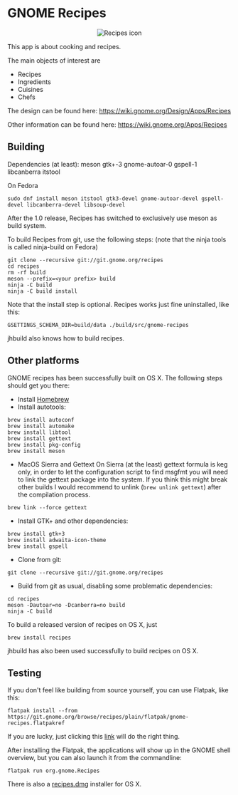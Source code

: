 GNOME Recipes
=============

<p align="center">
  <img src="https://github.com/matthiasclasen/gr/blob/master/data/icons/512x512/org.gnome.Recipes.png?raw=true" alt="Recipes icon"/>
</p>

This app is about cooking and recipes.

The main objects of interest are

- Recipes
- Ingredients
- Cuisines
- Chefs

The design can be found here: https://wiki.gnome.org/Design/Apps/Recipes

Other information can be found here: https://wiki.gnome.org/Apps/Recipes

Building
--------

Dependencies (at least): meson gtk+-3 gnome-autoar-0 gspell-1 libcanberra itstool

On Fedora
```
sudo dnf install meson itstool gtk3-devel gnome-autoar-devel gspell-devel libcanberra-devel libsoup-devel
```

After the 1.0 release, Recipes has switched to exclusively use meson as build system.

To build Recipes from git, use the following steps: (note that the ninja tools is
called ninja-build on Fedora)

```
git clone --recursive git://git.gnome.org/recipes
cd recipes
rm -rf build
meson --prefix=<your prefix> build
ninja -C build
ninja -C build install
```

Note that the install step is optional. Recipes works just fine uninstalled, like this:

```
GSETTINGS_SCHEMA_DIR=build/data ./build/src/gnome-recipes
```

jhbuild also knows how to build recipes.

Other platforms
---------------

GNOME recipes has been successfully built on OS X. The following steps should get you there:

- Install [Homebrew](http://brew.sh/)
- Install autotools:
```
brew install autoconf
brew install automake
brew install libtool
brew install gettext
brew install pkg-config
brew install meson
```
- MacOS Sierra and Gettext
On Sierra (at the least) gettext formula is keg only, in order to let the configuration script
to find msgfmt you will need to link the gettext package into the system. If you think this might
break other builds I would recommend to unlink (``brew unlink gettext``) after the compilation process.
```
brew link --force gettext
```

- Install GTK+ and other dependencies:
```
brew install gtk+3
brew install adwaita-icon-theme
brew install gspell
```
- Clone from git:
```
git clone --recursive git://git.gnome.org/recipes
```
- Build from git as usual, disabling some problematic dependencies:
```
cd recipes
meson -Dautoar=no -Dcanberra=no build
ninja -C build
```
To build a released version of recipes on OS X, just

```
brew install recipes
```

jhbuild has also been used successfully to build recipes on OS X.

Testing
-------

If you don't feel like building from source yourself, you can use Flatpak, like this:

```
flatpak install --from https://git.gnome.org/browse/recipes/plain/flatpak/gnome-recipes.flatpakref
```

If you are lucky, just clicking this [link](https://git.gnome.org/browse/recipes/plain/flatpak/gnome-recipes.flatpakref) will do the right thing.

After installing the Flatpak, the applications will show up in the GNOME shell overview, but you can also launch it from the commandline:

```
flatpak run org.gnome.Recipes
```

There is also a [recipes.dmg](https://download.gnome.org/binaries/mac/recipes/) installer for OS X.

